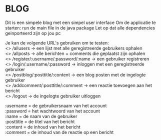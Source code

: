 # BLOG

Dit is een simpele blog met een simpel user interface
Om de applicatie te starten: run de main file in de java package
Let op dat alle dependencies geinporteerd zijn op jou pc

Je kan de volgende URL's gebruiken om te testen:<br />
  <> /allusers  -> een lijst met alle geregistreerde gebruikers ophalen<br />
  <> /allposts  -> alle berichten + comments die geplaatst zijn ophalen<br />
  <> /register/:username/:password/:name  -> een gebruiker registreren<br />
  <> /login/:username/:password  -> inloggen met een geregistreerde gebruiker<br />
  <> /postblog/:posttitle/:content  -> een blog posten met de ingelogte gebruiker<br />
  <> /addcomment/:posttitle/:comment  -> een reactie toevoegen aan het bericht<br />
  <> /logout  -> de ingelogte gebruiker uitloggen

:username = de gebruikersnaam van het account<br />
:password = het wachtwoord van het account<br />
:name = de naam van de gebruiker<br />
:posttitle = de titel van het bericht<br />
:content = de inhoud van het bericht<br />
:comment = de inhoud van de reactie op een bericht<br />